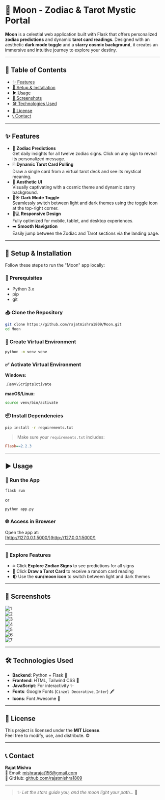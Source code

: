 
# 🌙 Moon - Zodiac & Tarot Mystic Portal

**Moon** is a celestial web application built with Flask that offers personalized **zodiac predictions** and dynamic **tarot card readings**. Designed with an aesthetic **dark mode toggle** and a **starry cosmic background**, it creates an immersive and intuitive journey to explore your destiny.

---

## 🔮 Table of Contents
- [✨ Features](#-features)  
- [🚀 Setup & Installation](#-setup--installation)  
- [▶️ Usage](#️-usage)  
- [📸 Screenshots](#-screenshots)  
- [🛠️ Technologies Used](#-technologies-used)  
- [📄 License](#-license)  
- [📞 Contact](#-contact)  

---

## ✨ Features
- 🌌 **Zodiac Predictions**  
  Get daily insights for all twelve zodiac signs. Click on any sign to reveal its personalized message.  
- 🃏 **Dynamic Tarot Card Pulling**  
  Draw a single card from a virtual tarot deck and see its mystical meaning.  
- 🌠 **Aesthetic UI**  
  Visually captivating with a cosmic theme and dynamic starry background.  
- 🌙☀️ **Dark Mode Toggle**  
  Seamlessly switch between light and dark themes using the toggle icon at the top-right corner.  
- 📱💻 **Responsive Design**  
  Fully optimized for mobile, tablet, and desktop experiences.  
- ➡️ **Smooth Navigation**  
  Easily jump between the Zodiac and Tarot sections via the landing page.  

---

## 🚀 Setup & Installation

Follow these steps to run the "Moon" app locally:

### 🔧 Prerequisites
- Python 3.x  
- pip  
- git  

### 📥 Clone the Repository
```bash
git clone https://github.com/rajatmishra1809/Moon.git
cd Moon
```

### 🧪 Create Virtual Environment
```bash
python -m venv venv
```

### ✅ Activate Virtual Environment

**Windows:**
```bash
.env\Scriptsctivate
```

**macOS/Linux:**
```bash
source venv/bin/activate
```

### 📦 Install Dependencies
```bash
pip install -r requirements.txt
```

> Make sure your `requirements.txt` includes:
```ini
Flask==2.2.3
```

---

## ▶️ Usage

### 🚀 Run the App
```bash
flask run
```
or
```bash
python app.py
```

### 🌐 Access in Browser
Open the app at:  
[http://127.0.0.1:5000/](http://127.0.0.1:5000/)

---

### 💫 Explore Features
- 🔯 Click **Explore Zodiac Signs** to see predictions for all signs  
- 🎴 Click **Draw a Tarot Card** to receive a random card reading  
- 🌓 Use the **sun/moon icon** to switch between light and dark themes  

---

## 📸 Screenshots

![1](screenshots/1.png)  
![2](screenshots/2.png)  
![3](screenshots/3.png)  
![4](screenshots/4.png)  
![5](screenshots/5.png)  
![6](screenshots/6.png)  
![7](screenshots/7.png)

---

## 🛠️ Technologies Used
- **Backend**: Python + Flask 🐍  
- **Frontend**: HTML, Tailwind CSS 💅  
- **JavaScript**: For interactivity ✨  
- **Fonts**: Google Fonts (`Cinzel Decorative`, `Inter`) 🖋️  
- **Icons**: Font Awesome 🌟  

---

## 📄 License

This project is licensed under the **MIT License**.  
Feel free to modify, use, and distribute. ©️

---

## 📞 Contact

**Rajat Mishra**  
📧 Email: [mishrarajat156@gmail.com](mailto:mishrarajat156@gmail.com)  
🐙 GitHub: [github.com/rajatmishra1809](https://github.com/rajatmishra1809)

---

> ✨ *Let the stars guide you, and the moon light your path...* 🌙
